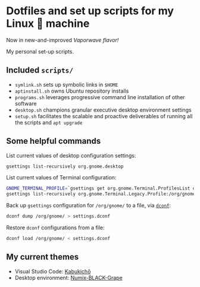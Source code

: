 # Dotfiles and set up scripts for my Linux 💜 machine

Now in new-and-improved *Vaporwave flavor!*

My personal set-up scripts. 

## Included `scripts/`

- `symlink.sh` sets up symbolic links in `$HOME`
- `aptinstall.sh` owns Ubuntu repository installs
- `programs.sh` leverages progressive command line installation of other software
- `desktop.sh` champions granular executive desktop environment settings
- `setup.sh` facilitates the scalable and proactive deliverables of running all the scripts and `apt upgrade`

## Some helpful commands

List current values of desktop configuration settings:

```sh
gsettings list-recursively org.gnome.desktop
```

List current values of Terminal configuration:

```sh
GNOME_TERMINAL_PROFILE=`gsettings get org.gnome.Terminal.ProfilesList default | awk -F \' '{print $2}'`
gsettings list-recursively org.gnome.Terminal.Legacy.Profile:/org/gnome/terminal/legacy/profiles:/:$GNOME_TERMINAL_PROFILE/
```

Back up `gsettings` configuration for `/org/gnome/` to a file, via [`dconf`](https://developer.gnome.org/dconf/unstable/dconf-tool.html):

```sh
dconf dump /org/gnome/ > settings.dconf
```

Restore `dconf` configurations from a file:

```sh
dconf load /org/gnome/ < settings.dconf
```

## My current themes

- Visual Studio Code: [Kabukichō](https://github.com/victoriadrake/kabukicho-vscode)
- Desktop environment: [Numix-BLACK-Grape](https://www.pling.com/p/1335655/)
